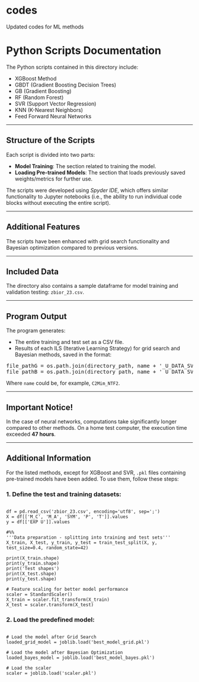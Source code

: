 # codes
Updated codes for ML methods
<h1>Python Scripts Documentation</h1>

<p>The Python scripts contained in this directory include:</p>
<ul>
  <li>XGBoost Method</li>
  <li>GBDT (Gradient Boosting Decision Trees)</li>
  <li>GB (Gradient Boosting)</li>
  <li>RF (Random Forest)</li>
  <li>SVR (Support Vector Regression)</li>
  <li>KNN (K-Nearest Neighbors)</li>
  <li>Feed Forward Neural Networks</li>
</ul>

<hr>

<h2>Structure of the Scripts</h2>
<p>Each script is divided into two parts:</p>
<ul>
  <li><strong>Model Training</strong>: The section related to training the model.</li>
  <li><strong>Loading Pre-trained Models</strong>: The section that loads previously saved weights/metrics for further use.</li>
</ul>

<p>The scripts were developed using <em>Spyder IDE</em>, which offers similar functionality to Jupyter notebooks (i.e., the ability to run individual code blocks without executing the entire script).</p>

<hr>

<h2>Additional Features</h2>
<p>The scripts have been enhanced with grid search functionality and Bayesian optimization compared to previous versions.</p>

<hr>

<h2>Included Data</h2>
<p>The directory also contains a sample dataframe for model training and validation testing: <code>zbior_23.csv</code>.</p>

<hr>

<h2>Program Output</h2>
<p>The program generates:</p>
<ul>
  <li>The entire training and test set as a CSV file.</li>
  <li>Results of each ILS (Iterative Learning Strategy) for grid search and Bayesian methods, saved in the format:</li>
</ul>

<pre>
file_pathG = os.path.join(directory_path, name + '_U_DATA_SVR_GRID.xlsx')
file_pathB = os.path.join(directory_path, name + '_U_DATA_SVR_BAYES.xlsx')
</pre>

<p>Where <code>name</code> could be, for example, <code>C2Mim_NTF2</code>.</p>

<hr>

<h2>Important Notice!</h2>
<p>In the case of neural networks, computations take significantly longer compared to other methods. On a home test computer, the execution time exceeded <strong>47 hours</strong>.</p>

<hr>

<h2>Additional Information</h2>
<p>For the listed methods, except for XGBoost and SVR, <code>.pkl</code> files containing pre-trained models have been added. To use them, follow these steps:</p>

<h3>1. Define the test and training datasets:</h3>

<pre><code>
df = pd.read_csv('zbior_23.csv', encoding='utf8', sep=';')
X = df[['M_C', 'M_A', 'SYM', 'P', 'T']].values
y = df[['EXP U']].values

#%%
'''Data preparation - splitting into training and test sets'''
X_train, X_test, y_train, y_test = train_test_split(X, y, test_size=0.4, random_state=42)

print(X_train.shape)
print(y_train.shape)
print('Test shapes')
print(X_test.shape)
print(y_test.shape)

# Feature scaling for better model performance
scaler = StandardScaler()
X_train = scaler.fit_transform(X_train)
X_test = scaler.transform(X_test)
</code></pre>

<h3>2. Load the predefined model:</h3>

<pre><code>
# Load the model after Grid Search
loaded_grid_model = joblib.load('best_model_grid.pkl')

# Load the model after Bayesian Optimization
loaded_bayes_model = joblib.load('best_model_bayes.pkl')

# Load the scaler
scaler = joblib.load('scaler.pkl')
</code></pre>
